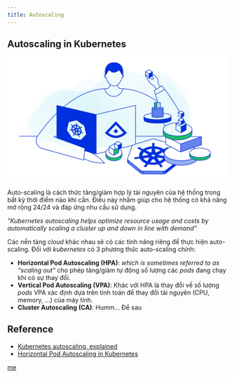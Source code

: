 ```yaml
---
title: Autoscaling
---
```


## Autoscaling in Kubernetes

  <p align="center">
    <img src="./img/bg.webp" width="800">
  </p>

  Auto-scaling là cách thức tăng/giảm hợp lý tài nguyên của hệ thống trong bất
kỳ thời điểm nào khi cần. Điều này nhằm giúp cho hệ thống có khả năng mở rộng
24/24 và đáp ứng nhu cầu sử dụng.

  *"Kubernetes autoscaling helps optimize resource usage and costs by automatically scaling a cluster up and down in line with demand"*

  Các nền tảng *cloud* khác nhau sẽ có các tính năng riêng để thực hiện auto-scaling.
Đối với *kubernetes* có 3 phương thức auto-scaling chính:
  * **Horizontal Pod Autoscaling (HPA)**: *which is sometimes referred to as “scaling out”*
  cho phép tăng/giảm tự động số lượng các *pods* đang chạy khi có sự thay đổi.
  * **Vertical Pod Autoscaling (VPA)**: Khác với HPA là thay đổi về số lượng *pods*
  VPA xác định dựa trên tính toán để thay đổi tài nguyên (CPU, memory, ...) của
  máy tính.
  * **Cluster Autoscaling (CA)**: Humm... Để sau

## Reference

- [Kubernetes autoscaling, explained](https://enterprisersproject.com/article/2021/3/kubernetes-autoscaling-explanation)
- [Horizontal Pod Autoscaling in Kubernetes](https://www.giantswarm.io/blog/horizontal-autoscaling-in-kubernetes)

[me](https://ductn.info/about)
